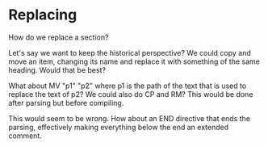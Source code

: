 # Replacing

How do we replace a section? 

Let's say we want to keep the historical perspective? We could copy and move an item, changing its name and replace it with something of the same heading. Would that be best?

What about  MV "p1" "p2"  where p1 is the path of the text that is used to replace the text of p2? We could also do CP and RM? This would be done after parsing but before compiling. 

This would seem to be wrong. How about an END directive that ends the parsing, effectively making everything below the end an extended comment. 

